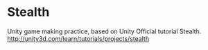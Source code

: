 Stealth
=======

Unity game making practice, based on Unity Official tutorial Stealth. http://unity3d.com/learn/tutorials/projects/stealth

